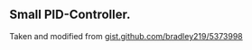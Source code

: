 Small PID-Controller.
-------------------

Taken and modified from [gist.github.com/bradley219/5373998](https://gist.github.com/bradley219/5373998)
